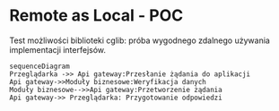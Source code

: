 # Remote as Local - POC

Test możliwości biblioteki cglib: próba wygodnego zdalnego używania implementacji interfejsów.
```mermaid  
sequenceDiagram  
Przeglądarka ->> Api gateway:Przesłanie żądania do aplikacji
Api gateway->>Moduły biznesowe:Weryfikacja danych
Moduły biznesowe-->>Api gateway:Przetworzenie żądania
Api gateway->> Przeglądarka: Przygotowanie odpowiedzi
```
